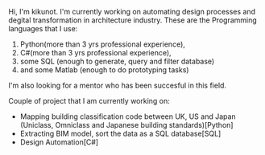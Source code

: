 Hi, I'm kikunot. I'm currently working on automating design processes and degital transformation in architecture industry. These are the Programming languages that I use: 

  1. Python(more than 3 yrs professional experience), 
  2. C#(more than 3 yrs professional experience), 
  3. some SQL (enough to generate, query and filter database)
  4. and some Matlab (enough to do prototyping tasks) 

I'm also looking for a mentor who has been succesful in this field.

Couple of project that I am currently working on:
- Mapping building classification code between UK, US and Japan (Uniclass, Omniclass and Japanese building standards)[Python]
- Extracting BIM model, sort the data as a SQL database[SQL]
- Design Automation[C#]

<!--
**kikunota/kikunota** is a ✨ _special_ ✨ repository because its `README.md` (this file) appears on your GitHub profile.

Here are some ideas to get you started:

- 🔭 I’m currently working on ...
- 🌱 I’m currently learning ...
- 👯 I’m looking to collaborate on ...
- 🤔 I’m looking for help with ...
- 💬 Ask me about ...
- 📫 How to reach me: ...
- 😄 Pronouns: ...
- ⚡ Fun fact: ...
-->
